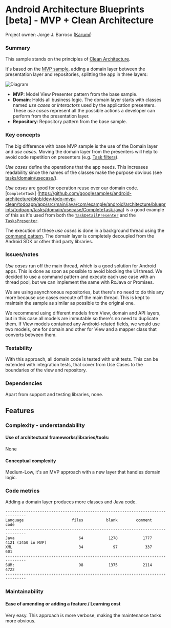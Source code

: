 # Android Architecture Blueprints [beta] - MVP + Clean Architecture

Project owner: Jorge J. Barroso ([Karumi](http://github.com/Karumi))

### Summary
This sample stands on the principles of [Clean Architecture](https://blog.8thlight.com/uncle-bob/2012/08/13/the-clean-architecture.html).

It's based on the [MVP sample](https://github.com/googlesamples/android-architecture/blob/todo-mvp), adding a domain layer between the presentation layer and repositories, splitting the app in three layers:

<img src="https://github.com/googlesamples/android-architecture/wiki/images/mvp-clean.png" alt="Diagram"/>

* **MVP**: Model View Presenter pattern from the base sample.
* **Domain**: Holds all business logic. The domain layer starts with classes named *use cases* or *interactors* used by the application presenters. These *use cases* represent all the possible actions a developer can perform from the presentation layer. 
* **Repository**: Repository pattern from the base sample.  

### Key concepts
The big difference with base MVP sample is the use of the Domain layer and *use cases*. Moving the domain layer from the presenters will help to avoid code repetition on presenters (e.g. [Task filters](https://github.com/googlesamples/android-architecture/tree/dev-todo-mvp-clean/todoapp/app/src/main/java/com/example/android/architecture/blueprints/todoapp/tasks/domain/filter)).

*Use cases* define the operations that the app needs. This increases readability since the names of the classes make the purpose obvious (see [tasks/domain/usecase/](https://github.com/googlesamples/android-architecture/tree/dev-todo-mvp-clean/todoapp/app/src/main/java/com/example/android/architecture/blueprints/todoapp/tasks/domain/usecase)).

*Use cases* are good for operation reuse over our domain code. [`CompleteTask`] (https://github.com/googlesamples/android-architecture/blob/dev-todo-mvp-clean/todoapp/app/src/main/java/com/example/android/architecture/blueprints/todoapp/tasks/domain/usecase/CompleteTask.java) is a good example of this as it's used from both the [`TaskDetailPresenter`](https://github.com/googlesamples/android-architecture/blob/dev-todo-mvp-clean/todoapp/app/src/main/java/com/example/android/architecture/blueprints/todoapp/taskdetail/TaskDetailPresenter.java) and the [`TasksPresenter`](https://github.com/googlesamples/android-architecture/blob/dev-todo-mvp-clean/todoapp/app/src/main/java/com/example/android/architecture/blueprints/todoapp/tasks/TasksPresenter.java).

The execution of these *use cases* is done in a background thread using the [command pattern](http://www.oodesign.com/command-pattern.html). The domain layer is completely decoupled from the Android SDK or other third party libraries.

### Issues/notes
*Use cases* run off the main thread, which is a good solution for Android apps.  This is done as soon as possible to avoid blocking the UI thread. We decided to use a command pattern and execute each use case with an thread pool, but we can implement the same with RxJava or Promises.

We are using asynchronous repositories, but there's no need to do this any more because use cases execute off the main thread. This is kept to maintain the sample as similar as possible to the original one.

We recommend using different models from View, domain and API layers, but in this case all models are immutable so there's no need to duplicate them. If View models contained any Android-related fields, we would use two models, one for domain and other for View and a mapper class that converts between them.
  
### Testability

With this approach, all domain code is tested with unit tests. This can be extended with integration tests, that cover from Use Cases to the boundaries of the view and repository.

### Dependencies

Apart from support and testing libraries, none.

## Features

### Complexity - understandability

#### Use of architectural frameworks/libraries/tools: 

None

#### Conceptual complexity 

Medium-Low, it's an MVP approach with a new layer that handles domain logic.

### Code metrics


Adding a domain layer produces more classes and Java code.

```
-------------------------------------------------------------------------------
Language                     files          blank        comment           code
-------------------------------------------------------------------------------
Java                            64           1278           1777           4121 (3450 in MVP)
XML                             34             97            337            601
-------------------------------------------------------------------------------
SUM:                            98           1375           2114           4722
-------------------------------------------------------------------------------

```
### Maintainability

#### Ease of amending or adding a feature / Learning cost
Very easy. This approach is more verbose, making the maintenance tasks more obvious.





